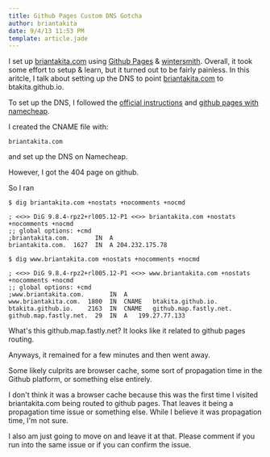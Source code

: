 ```yaml
---
title: Github Pages Custom DNS Gotcha
author: briantakita
date: 9/4/13 11:53 PM
template: article.jade
---
```


I set up [briantakita.com](http://briantakita.com) using [Github Pages](http://pages.github.com/) & [wintersmith](http://wintersmith.io/). Overall, it took some effort to setup & learn, but it turned out to be fairly painless. In this aritcle, I talk about setting up the DNS to point [briantakita.com](http://briantakita.com) to btakita.github.io.

To set up the DNS, I followed the [official instructions](https://help.github.com/articles/setting-up-a-custom-domain-with-pages) and [github pages with namecheap](http://davidensinger.com/2013/03/setting-the-dns-for-github-pages-on-namecheap/).

I created the CNAME file with:

```
briantakita.com
```

and set up the DNS on Namecheap.

However, I got the 404 page on github.

So I ran

```
$ dig briantakita.com +nostats +nocomments +nocmd

; <<>> DiG 9.8.4-rpz2+rl005.12-P1 <<>> briantakita.com +nostats +nocomments +nocmd
;; global options: +cmd
;briantakita.com.       IN  A
briantakita.com.  1627  IN  A 204.232.175.78

$ dig www.briantakita.com +nostats +nocomments +nocmd

; <<>> DiG 9.8.4-rpz2+rl005.12-P1 <<>> www.briantakita.com +nostats +nocomments +nocmd
;; global options: +cmd
;www.briantakita.com.       IN  A
www.briantakita.com.  1800  IN  CNAME	btakita.github.io.
btakita.github.io.    2163  IN  CNAME	github.map.fastly.net.
github.map.fastly.net.  29  IN  A	199.27.77.133
```

What's this github.map.fastly.net? It looks like it related to github pages routing.

Anyways, it remained for a few minutes and then went away.

Some likely culprits are browser cache, some sort of propagation time in the Github platform, or something else entirely.

I don't think it was a browser cache because this was the first time I visited briantakita.com being routed to github pages. That leaves it being a propagation time issue or something else. While I believe it was propagation time, I'm not sure.

I also am just going to move on and leave it at that. Please comment if you run into the same issue or if you can confirm the issue.
